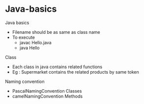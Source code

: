 # Java-basics
Java basics

- Filename should be as same as class name 
- To execute 
  - javac Hello.java
  - java Hello 

Class 
- Each class in java contains related functions 
- Eg : Supermarket contains the related products by same token

Naming convention 
- PascalNamingConvention Classes
- camelNamingConvention  Methods
